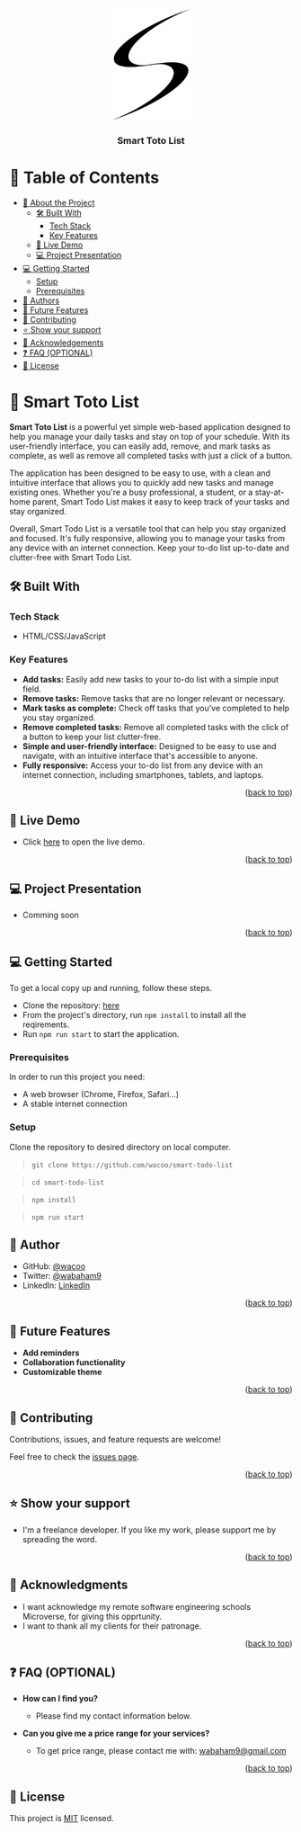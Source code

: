 <a name="readme-top"></a>

<!-- 
HOW TO USE:
This is an example of how you may give instructions on setting up your project locally.

Modify this file to match your project and remove sections that don't apply.

REQUIRED SECTIONS:
- Table of Contents
- About the Project
  - Built With
  - Live Demo
- Getting Started
- Authors
- Future Features
- Contributing
- Show your support
- Acknowledgements
- License

OPTIONAL SECTIONS:
- FAQ

After you're finished please remove all the comments and instructions!
-->

<div align="center">
  <!-- You are encouraged to replace this logo with your own! Otherwise you can also remove it. -->
  <img src="src/images/s_logo.png" alt="logo" width="140"  height="auto" />
  <br/>

  <h3><b>Smart Toto List</b></h3>

</div>


# 📗 Table of Contents

- [📖 About the Project](#about-project)
  - [🛠 Built With](#built-with)
    - [Tech Stack](#tech-stack)
    - [Key Features](#key-features)
  - [🚀 Live Demo](#live-demo)
  - [💻 Project Presentation](#presentation)
- [💻 Getting Started](#getting-started)
  - [Setup](#setup)
  - [Prerequisites](#prerequisites)
- [👥 Authors](#authors)
- [🔭 Future Features](#future-features)
- [🤝 Contributing](#contributing)
- [⭐️ Show your support](#support)
- [🙏 Acknowledgements](#acknowledgements)
- [❓ FAQ (OPTIONAL)](#faq)
- [📝 License](#license)

<!-- PROJECT DESCRIPTION  -->

# 📖 Smart Toto List <a name="about-project"></a>

**Smart Toto List** is a powerful yet simple web-based application designed to help you manage your daily tasks and stay on top of your schedule. With its user-friendly interface, you can easily add, remove, and mark tasks as complete, as well as remove all completed tasks with just a click of a button. 

The application has been designed to be easy to use, with a clean and intuitive interface that allows you to quickly add new tasks and manage existing ones. Whether you're a busy professional, a student, or a stay-at-home parent, Smart Todo List makes it easy to keep track of your tasks and stay organized.

Overall, Smart Todo List is a versatile tool that can help you stay organized and focused. It's fully responsive, allowing you to manage your tasks from any device with an internet connection. Keep your to-do list up-to-date and clutter-free with Smart Todo List.

## 🛠 Built With <a name="built-with"></a>

### Tech Stack <a name="tech-stack"></a>
- HTML/CSS/JavaScript


<!-- Features -->

### Key Features <a name="key-features"></a>
- **Add tasks:** Easily add new tasks to your to-do list with a simple input field.
- **Remove tasks:** Remove tasks that are no longer relevant or necessary.
- **Mark tasks as complete:** Check off tasks that you've completed to help you stay organized.
- **Remove completed tasks:** Remove all completed tasks with the click of a button to keep your list clutter-free.
- **Simple and user-friendly interface:** Designed to be easy to use and navigate, with an intuitive interface that's accessible to anyone.
- **Fully responsive:** Access your to-do list from any device with an internet connection, including smartphones, tablets, and laptops.

<p align="right">(<a href="#readme-top">back to top</a>)</p>

<!-- LIVE DEMO  -->

## 🚀 Live Demo <a name="live-demo"></a>
- Click <a href="https://wacoo.github.io/smart-todo-list-v3/dist/index.html">here</a> to open the live demo.
<p align="right">(<a href="#readme-top">back to top</a>)</p>

## 💻 Project Presentation <a name="presentation"></a>
<!-- - Click <a href="link-here">here</a> to open the presentation. -->
- Comming soon
<p align="right">(<a href="#readme-top">back to top</a>)</p>
<!-- GETTING STARTED -->

## 💻 Getting Started <a name="getting-started"></a>
To get a local copy up and running, follow these steps.
- Clone the repository: <a href="https://github.com/wacoo/smart-todo-list-v3">here</a>
- From the project's directory, run `npm install` to install all the reqirements.
- Run `npm run start` to start the application. 

### Prerequisites

In order to run this project you need:
- A web browser (Chrome, Firefox, Safari...)
- A stable internet connection

### Setup
Clone the repository to desired directory on local computer.
> `git clone https://github.com/wacoo/smart-todo-list`

> `cd smart-todo-list`

> `npm install`

> `npm run start`

## 👥 Author <a name="authors"></a>
- GitHub: [@wacoo](https://github.com/wacoo)
- Twitter: [@wabaham9](https://twitter.com/wabaham9)
- LinkedIn: [LinkedIn](https://linkedin.com/in/wondmagegn-abriham-b867289a)

<p align="right">(<a href="#readme-top">back to top</a>)</p>

<!-- FUTURE FEATURES -->

## 🔭 Future Features <a name="future-features"></a>
- **Add reminders**
- **Collaboration functionality**
- **Customizable theme**

<p align="right">(<a href="#readme-top">back to top</a>)</p>

<!-- CONTRIBUTING -->

## 🤝 Contributing <a name="contributing"></a>

Contributions, issues, and feature requests are welcome!

Feel free to check the [issues page](../../issues/).

<p align="right">(<a href="#readme-top">back to top</a>)</p>

<!-- SUPPORT -->

## ⭐️ Show your support <a name="support"></a>

- I'm a freelance developer. If you like my work, please support me by spreading the word.

<p align="right">(<a href="#readme-top">back to top</a>)</p>

<!-- ACKNOWLEDGEMENTS -->

## 🙏 Acknowledgments <a name="acknowledgements"></a>
- I want acknowledge my remote software engineering schools Microverse, for giving this opprtunity.
- I want to thank all my clients for their patronage.

<p align="right">(<a href="#readme-top">back to top</a>)</p>

<!-- FAQ (optional) -->

## ❓ FAQ (OPTIONAL) <a name="faq"></a>
- **How can I find you?**

  - Please find my contact information below.

- **Can you give me a price range for your services?**

  - To get price range, please contact me with: wabaham9@gmail.com

<p align="right">(<a href="#readme-top">back to top</a>)</p>

<!-- LICENSE -->

## 📝 License <a name="license"></a>

This project is [MIT](MIT.md) licensed.
